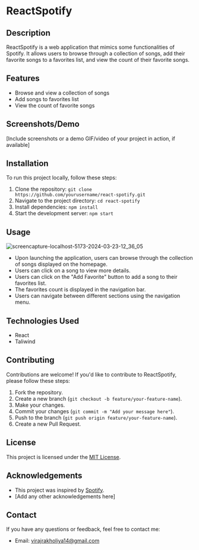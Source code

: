 # ReactSpotify

## Description

ReactSpotify is a web application that mimics some functionalities of Spotify. It allows users to browse through a collection of songs, add their favorite songs to a favorites list, and view the count of their favorite songs.

## Features

- Browse and view a collection of songs
- Add songs to favorites list
- View the count of favorite songs

## Screenshots/Demo

[Include screenshots or a demo GIF/video of your project in action, if available]

## Installation

To run this project locally, follow these steps:

1. Clone the repository: `git clone https://github.com/yourusername/react-spotify.git`
2. Navigate to the project directory: `cd react-spotify`
3. Install dependencies: `npm install`
4. Start the development server: `npm start`

## Usage
![screencapture-localhost-5173-2024-03-23-12_36_05](https://github.com/virajrakholiya/React-Spotify/assets/94692042/5f651d1e-9a3a-4372-957e-2614a4329629)

- Upon launching the application, users can browse through the collection of songs displayed on the homepage.
- Users can click on a song to view more details.
- Users can click on the "Add Favorite" button to add a song to their favorites list.
- The favorites count is displayed in the navigation bar.
- Users can navigate between different sections using the navigation menu.

## Technologies Used

- React
- Taliwind

## Contributing

Contributions are welcome! If you'd like to contribute to ReactSpotify, please follow these steps:

1. Fork the repository.
2. Create a new branch (`git checkout -b feature/your-feature-name`).
3. Make your changes.
4. Commit your changes (`git commit -m "Add your message here"`).
5. Push to the branch (`git push origin feature/your-feature-name`).
6. Create a new Pull Request.

## License

This project is licensed under the [MIT License](LICENSE).

## Acknowledgements

- This project was inspired by [Spotify](https://www.spotify.com/).
- [Add any other acknowledgements here]

## Contact

If you have any questions or feedback, feel free to contact me:
- Email: virajrakholiya14@gmail.com
